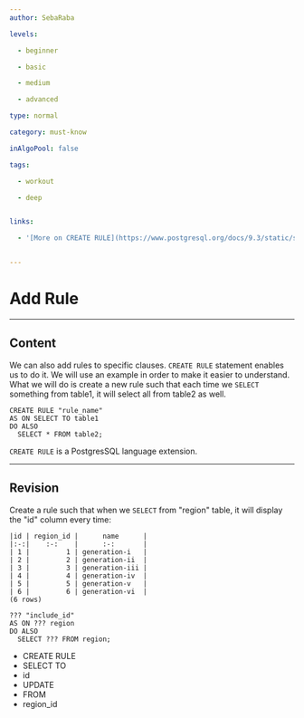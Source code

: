 ```yaml
---
author: SebaRaba

levels:

  - beginner

  - basic

  - medium

  - advanced

type: normal

category: must-know

inAlgoPool: false

tags:

  - workout

  - deep


links:

  - '[More on CREATE RULE](https://www.postgresql.org/docs/9.3/static/sql-createrule.html){website}'


---
```


# Add Rule

---
## Content

We can also add rules to specific clauses. `CREATE RULE` statement enables us to do it. We will use an example in order to make it easier to understand. What we will do is create a new rule such that each time we `SELECT` something from table1, it will select all from table2 as well.
```
CREATE RULE "rule_name"
AS ON SELECT TO table1
DO ALSO
  SELECT * FROM table2;
```

`CREATE RULE` is a PostgresSQL language extension.

---
## Revision

Create a rule such that when we `SELECT` from "region" table, it will display the "id" column every time:
```
|id | region_id |      name      |
|:-:|    :-:    |      :-:       |
| 1 |         1 | generation-i   |
| 2 |         2 | generation-ii  |
| 3 |         3 | generation-iii |
| 4 |         4 | generation-iv  |
| 5 |         5 | generation-v   |
| 6 |         6 | generation-vi  |
(6 rows)

??? "include_id"
AS ON ??? region
DO ALSO
  SELECT ??? FROM region;

````


* CREATE RULE
* SELECT TO
* id
* UPDATE
* FROM
* region_id

